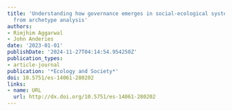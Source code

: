 ```yaml
---
title: 'Understanding how governance emerges in social-ecological systems: insights
  from archetype analysis'
authors:
- Rimjhim Aggarwal
- John Anderies
date: '2023-01-01'
publishDate: '2024-11-27T04:14:54.954250Z'
publication_types:
- article-journal
publication: '*Ecology and Society*'
doi: 10.5751/es-14061-280202
links:
- name: URL
  url: http://dx.doi.org/10.5751/es-14061-280202
---
```

